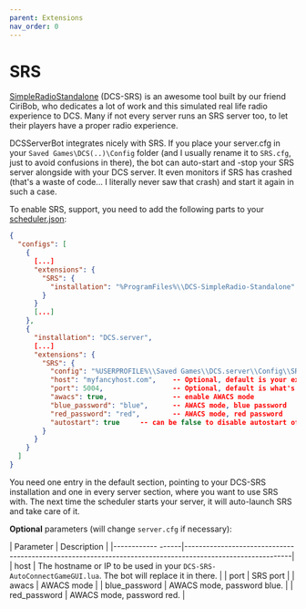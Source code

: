 ```yaml
---
parent: Extensions
nav_order: 0
---
```


# SRS

[SimpleRadioStandalone] (DCS-SRS) is an awesome tool built by our friend CiriBob, who dedicates a lot of work and
this simulated real life radio experience to DCS. Many if not every server runs an SRS server too, to let their
players have a proper radio experience.

DCSServerBot integrates nicely with SRS. If you place your server.cfg in your `Saved Games\DCS(..)\Config` folder (and I
usually rename it to `SRS.cfg`, just to avoid confusions in there), the bot can auto-start and -stop your SRS server
alongside with your DCS server. It even monitors if SRS has crashed (that's a waste of code... I literally never saw
that crash) and start it again in such a case.

To enable SRS, support, you need to add the following parts to your [scheduler.json]:

```json
{
  "configs": [
    {
      [...]
      "extensions": {
        "SRS": {
          "installation": "%ProgramFiles%\\DCS-SimpleRadio-Standalone"
        }
      }
      [...]
    },
    {
      "installation": "DCS.server",
      [...]
      "extensions": {
        "SRS": {
          "config": "%USERPROFILE%\\Saved Games\\DCS.server\\Config\\SRS.cfg",
          "host": "myfancyhost.com",    -- Optional, default is your external IP
          "port": 5004,                 -- Optional, default is what's written in server.cfg already,
          "awacs": true,                -- enable AWACS mode
          "blue_password": "blue",      -- AWACS mode, blue password
          "red_password": "red",        -- AWACS mode, red password
          "autostart": true     -- can be false to disable autostart of SRS (default = true)
        }
      }
    }
  ]
}
```

You need one entry in the default section, pointing to your DCS-SRS installation and one in every server section, 
where you want to use SRS with. The next time the scheduler starts your server, it will auto-launch SRS and take 
care of it.

__Optional__ parameters (will change `server.cfg` if necessary):

| Parameter          | Description                                                                                               |
|------------  ------|-----------------------------------------------------------------------------------------------------------|
| host               | The hostname or IP to be used in your `DCS-SRS-AutoConnectGameGUI.lua`. The bot will replace it in there. |
| port               | SRS port                                                                                                  |
| awacs              | AWACS mode                                                                                                |
| blue_password      | AWACS mode, password blue.                                                                                |
| red_password       | AWACS mode, password red.                                                                                 |

[SimpleRadioStandalone]: http://dcssimpleradio.com/
[scheduler.json]: ../plugins/scheduler.md
